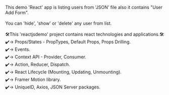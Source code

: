This demo 'React' app is listing users from 'JSON' file also it contains "User Add Form".
<br/><br/>
You can 'hide', 'show' or 'delete' any user from list.
<br/><br/>
🛠This 'reactjsdemo' project contains react technologies and applications.🛠<br/>
    ✔️-> Props/States - PropTypes, Default Props, Props Drilling.<br/>
    ✔️-> Events.<br/>
    ✔️-> Context API - Provider, Consumer.<br/>
    ✔️-> Action, Reducer, Dispatch.<br/>
    ✔️-> React Lifecycle (Mounting, Updating, Unmounting).<br/>
    ✔️-> Framer Motion library.<br/>
    ✔️-> UniqueID, Axios, JSON Server packages.<br/>